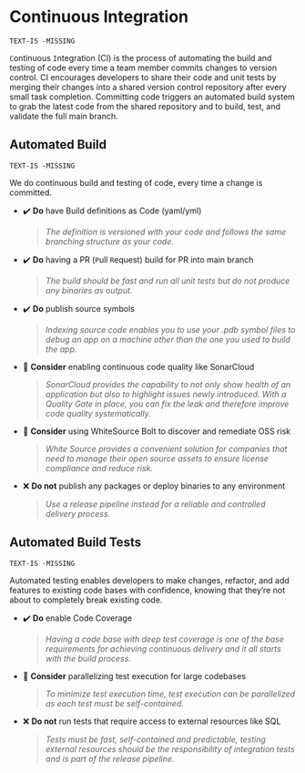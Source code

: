 # Continuous Integration

`TEXT-IS -MISSING`

`C`ontinuous `I`ntegration (CI) is the process of automating the build and testing of code every time a team member commits changes to version control. CI encourages developers to share their code and unit tests by merging their changes into a shared version control repository after every small task completion. Committing code triggers an automated build system to grab the latest code from the shared repository and to build, test, and validate the full main branch.

## Automated Build

`TEXT-IS -MISSING`

We do continuous build and testing of code, every time a change is committed.

- ✔️ **Do** have Build definitions as Code (yaml/yml)
    > *The definition is versioned with your code and follows the same branching structure as your code.*
- ✔️ **Do** having a PR (`P`ull `R`equest) build for PR into main branch
    > *The build should be fast and run all unit tests but do not produce any binaries as output.*
- ✔️ **Do** publish source symbols
    > *Indexing source code enables you to use your .pdb symbol files to debug an app on a machine other than the one you used to build the app.*
- 💭 **Consider** enabling continuous code quality like SonarCloud
    > *SonarCloud provides the capability to not only show health of an application but also to highlight issues newly introduced. With a Quality Gate in place, you can fix the leak and therefore improve code quality systematically.*
- 💭 **Consider** using WhiteSource Bolt to discover and remediate OSS risk
    > *White Source provides a convenient solution for companies that need to manage their open source assets to ensure license compliance and reduce risk.*
- ❌ **Do not** publish any packages or deploy binaries to any environment
    > *Use a release pipeline instead for a reliable and controlled delivery process.*

## Automated Build Tests

`TEXT-IS -MISSING`

Automated testing enables developers to make changes, refactor, and add features to existing code bases with confidence, knowing that they’re not about to completely break existing code.

- ✔️ **Do** enable Code Coverage
    > *Having a code base with deep test coverage is one of the base requirements for achieving continuous delivery and it all starts with the build process.*
- 💭 **Consider** parallelizing test execution for large codebases
    > *To minimize test execution time, test execution can be parallelized as each test must be self-contained.*
- ❌ **Do not** run tests that require access to external resources like SQL
    > *Tests must be fast, self-contained and predictable, testing external resources should be the responsibility of integration tests and is part of the release pipeline.*
